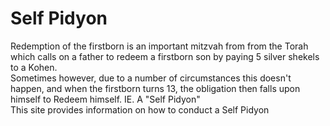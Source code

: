 # Self Pidyon
Redemption of the firstborn is an important mitzvah from from the Torah which calls on a father to redeem a firstborn son by paying 5 silver shekels to a Kohen.\
Sometimes however, due to a number of circumstances this doesn't happen, and when the firstborn turns 13, the obligation then falls upon himself to Redeem himself. IE. A "Self Pidyon"\
This site provides information on how to conduct a Self Pidyon 
